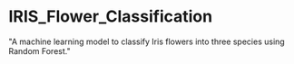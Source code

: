 # IRIS_Flower_Classification
"A machine learning model to classify Iris flowers into three species using Random Forest."
